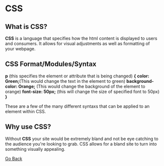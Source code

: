 # CSS

## What is CSS?
**CSS** is a language that specifies how the html content is displayed to users and consumers. It allows for visual adjustments as well as formatting of your webpage.

## CSS Format/Modules/Syntax

**p** (this specifies the element or attribute that is being changed) **{**
    **color: Green;**(This would change the text in the element to green)
    **background-color: Orange;** (This would change the background of the element to orange)
    **font-size: 50px;** (this will change the size of specified font to 50px)
**}**

These are a few of the many different syntaxs that can be applied to an element within CSS.

## Why use CSS?

Without **CSS** your site would be extremely bland and not be eye catching to the audience you're looking to grab. CSS allows for a bland site to turn into something visually appealing.

[Go Back](README.md)
